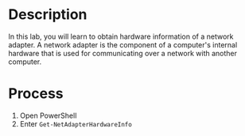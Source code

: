 # Description
In this lab, you will learn to obtain hardware information of a network adapter. A network adapter is the component of a computer's internal hardware that is used for communicating over a network with another computer.

# Process
1. Open PowerShell
2. Enter `Get-NetAdapterHardwareInfo`